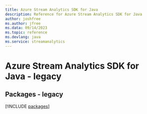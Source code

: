 ```yaml
---
title: Azure Stream Analytics SDK for Java
description: Reference for Azure Stream Analytics SDK for Java
author: joshfree
ms.author: jfree
ms.data: 09/14/2023
ms.topic: reference
ms.devlang: java
ms.service: streamanalytics
---
```

# Azure Stream Analytics SDK for Java - legacy
## Packages - legacy
[!INCLUDE [packages](stream-analytics-index.md)]